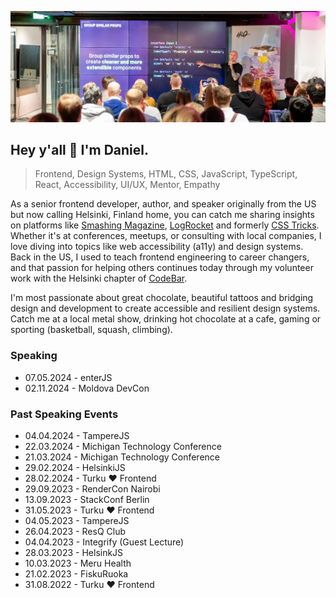 ![Daniel Yuschick speaking at HelsinkiJS about building components in React and TypeScript.](./daniel-yuschick-helsinki-js.webp)

## Hey y'all 🤘 I'm Daniel.

> Frontend, Design Systems, HTML, CSS, JavaScript, TypeScript, React, Accessibility, UI/UX, Mentor, Empathy

As a senior frontend developer, author, and speaker originally from the US but now calling Helsinki, Finland home, you can catch me sharing insights on platforms like [Smashing Magazine](https://www.smashingmagazine.com/author/daniel-yuschick/), [LogRocket](https://blog.logrocket.com/author/danielyuschick/) and formerly [CSS Tricks](https://css-tricks.com/author/danyuschick/). Whether it's at conferences, meetups, or consulting with local companies, I love diving into topics like web accessibility (a11y) and design systems. Back in the US, I used to teach frontend engineering to career changers, and that passion for helping others continues today through my volunteer work with the Helsinki chapter of [CodeBar](https://codebar.io/).

I'm most passionate about great chocolate, beautiful tattoos and bridging design and development to create accessible and resilient design systems. Catch me at a local metal show, drinking hot chocolate at a cafe, gaming or sporting (basketball, squash, climbing).

### Speaking

- 07.05.2024 - enterJS
- 02.11.2024 - Moldova DevCon

### Past Speaking Events

- 04.04.2024 - TampereJS
- 22.03.2024 - Michigan Technology Conference
- 21.03.2024 - Michigan Technology Conference
- 29.02.2024 - HelsinkiJS
- 28.02.2024 - Turku ❤️ Frontend
- 29.09.2023 - RenderCon Nairobi
- 13.09.2023 - StackConf Berlin
- 31.05.2023 - Turku ❤️ Frontend
- 04.05.2023 - TampereJS
- 26.04.2023 - ResQ Club
- 04.04.2023 - Integrify (Guest Lecture)
- 28.03.2023 - HelsinkJS
- 10.03.2023 - Meru Health
- 21.02.2023 - FiskuRuoka
- 31.08.2022 - Turku ❤️ Frontend
